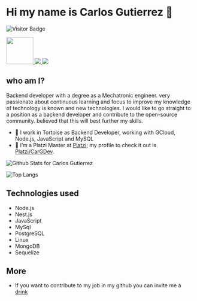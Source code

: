 <h1>Hi my name is Carlos Gutierrez 👋</h1>

![Visitor Badge](https://visitor-badge.laobi.icu/badge?page_id=cargdev.cargdev)

<a href="https://platzi.com/p/CarGDev/">
    <img width="72" src="https://upload.wikimedia.org/wikipedia/commons/3/32/Platzi.jpg" />
</a>
<a href="https://twitter.com/CarGDev">
    <img src="https://img.shields.io/badge/Twitter-1DA1F2?style=for-the-badge&logo=twitter&logoColor=white" />
</a>
<a href="https://www.linkedin.com/in/cargdev/">
    <img src="https://img.shields.io/badge/LinkedIn-0077B5?style=for-the-badge&logo=linkedin&logoColor=white" />
</a>

<h2> who am I?</h2>
<p>
Backend developer with a degree as a Mechatronic engineer. very passionate about continuous learning and focus to improve my knowledge of technology is known and new technologies. I would like to go straight to a position as a backend developer and contribute to the open-source community. believed that this will best further my skills. 
</p>


- 🔭 I work in Tortoise as Backend Developer, working with GCloud, Node.js, JavaScript and MySQL
- 🌱 I’m a Platzi Master at [Platzi](https://platzi.com/); my profile to check it out is [Platzi/CarGDev](https://platzi.com/@CarGDev/).

![Github Stats for Carlos Gutierrez](https://github-readme-stats.vercel.app/api?username=CarGDev&count_private=true&show_icons=true&hide_border=true&title_color=B6e443&icon_color=46c7e7&bg_color=0B0B2A&text_color=C2C1CE)

![Top Langs](https://github-readme-stats.vercel.app/api/top-langs/?username=CarGDev&layout=compact)

<h2>Technologies used</h2>

- Node.js
- Nest.js
- JavaScript
- MySql
- PostgreSQL
- Linux
- MongoDB
- Sequelize

<h2>More</h2>

<!-- * Page: https://cargdev.com on hold until learn React -->

* If you want to contribute to my job in my github you can invite me a [drink](https://paypal.me/carlosgutierrezAgs?locale.x=es_XC) 

<!--
**CarGDev/CarGDev** is a ✨ _special_ ✨ repository because its `README.md` (this file) appears on your GitHub profile.

Here are some ideas to get you started:

- 🔭 I’m currently working on ...
- 🌱 I’m currently learning ...
- 👯 I’m looking to collaborate on ...
- 🤔 I’m looking for help with ...
- 💬 Ask me about ...
- 📫 How to reach me: ...
- 😄 Pronouns: ...
- ⚡ Fun fact: ...
-->



